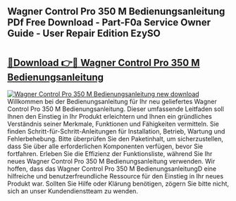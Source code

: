 ## Wagner Control Pro 350 M Bedienungsanleitung PDf Free Download - Part-F0a Service Owner Guide - User Repair Edition EzySO

# <h2><a href="http://df1i3r.blite.top/?on=Wagner+Control+Pro+350+M+Bedienungsanleitung">🔗Download 👉🔴 Wagner Control Pro 350 M Bedienungsanleitung</a></h2>

[![Wagner Control Pro 350 M Bedienungsanleitung new download](https://i.imgur.com/lujVjoI.png)](http://df1i3r.blite.top/?on=Wagner+Control+Pro+350+M+Bedienungsanleitung)
Willkommen bei der Bedienungsanleitung für Ihr neu geliefertes Wagner Control Pro 350 M Bedienungsanleitung. Dieser umfassende Leitfaden soll Ihnen den Einstieg in Ihr Produkt erleichtern und Ihnen ein gründliches Verständnis seiner Merkmale, Funktionen und Fähigkeiten vermitteln. Sie finden Schritt-für-Schritt-Anleitungen für Installation, Betrieb, Wartung und Fehlerbehebung. Bitte überprüfen Sie den Paketinhalt, um sicherzustellen, dass Sie über alle erforderlichen Komponenten verfügen, bevor Sie fortfahren. Erleben Sie die Effizienz der Funktionsliste, während Sie Ihr neues Wagner Control Pro 350 M Bedienungsanleitung verwenden. Wir hoffen, dass das Wagner Control Pro 350 M BedienungsanleitungD eine hilfreiche und benutzerfreundliche Ressource für den Einstieg in Ihr neues Produkt war. Sollten Sie Hilfe oder Klärung benötigen, zögern Sie bitte nicht, sich an unser Kundendienstteam zu wenden.
